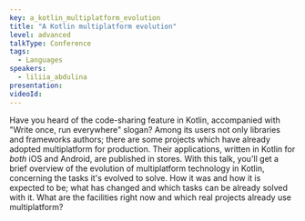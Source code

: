 ```yaml
---
key: a_kotlin_multiplatform_evolution
title: "A Kotlin multiplatform evolution"
level: advanced
talkType: Conference 
tags:
  - Languages
speakers:
  - liliia_abdulina
presentation:
videoId:
---
```

Have you heard of the code-sharing feature in Kotlin, accompanied with "Write once, run everywhere" slogan? Among its users not only libraries and frameworks authors; there are some projects which have already adopted multiplatform for production. Their applications, written in Kotlin for *both* iOS and Android, are published in stores. 
With this talk, you'll get a brief overview of the evolution of multiplatform technology in Kotlin, concerning the tasks it's evolved to solve. How it was and how it is expected to be; what has changed and which tasks can be already solved with it. What are the facilities right now and which real projects already use multiplatform?
